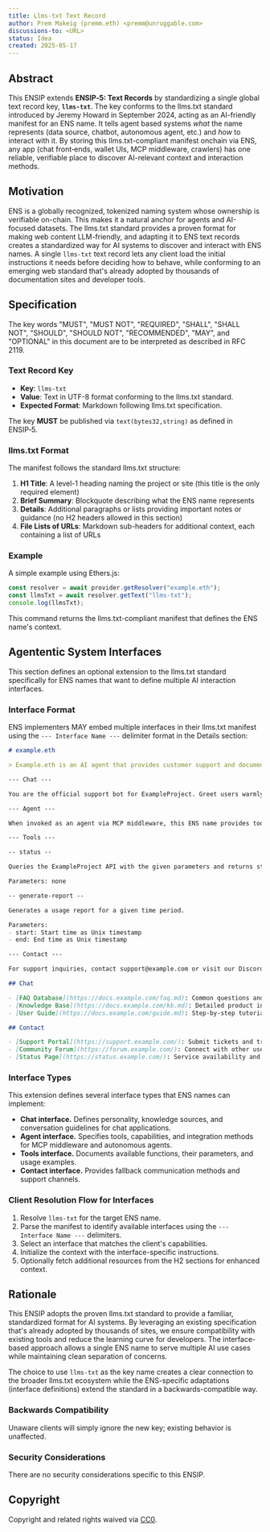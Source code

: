 ```yaml
---
title: Llms-txt Text Record  
author: Prem Makeig (premm.eth) <premm@unruggable.com>  
discussions-to: <URL>
status: Idea  
created: 2025-05-17  
---
```


## Abstract

This ENSIP extends **ENSIP‑5: Text Records** by standardizing a single global text record key, **`llms-txt`**. The key conforms to the llms.txt standard introduced by Jeremy Howard in September 2024, acting as an AI-friendly manifest for an ENS name. It tells agent based systems *what* the name represents (data source, chatbot, autonomous agent, etc.) and *how* to interact with it. By storing this llms.txt-compliant manifest onchain via ENS, any app (chat front‑ends, wallet UIs, MCP middleware, crawlers) has one reliable, verifiable place to discover AI-relevant context and interaction methods.

## Motivation

ENS is a globally recognized, tokenized naming system whose ownership is verifiable on-chain. This makes it a natural anchor for agents and AI-focused datasets. The llms.txt standard provides a proven format for making web content LLM-friendly, and adapting it to ENS text records creates a standardized way for AI systems to discover and interact with ENS names. A single `llms-txt` text record lets any client load the initial instructions it needs before deciding how to behave, while conforming to an emerging web standard that's already adopted by thousands of documentation sites and developer tools.

## Specification

The key words "MUST", "MUST NOT", "REQUIRED", "SHALL", "SHALL NOT", "SHOULD", "SHOULD NOT", "RECOMMENDED", "MAY", and "OPTIONAL" in this document are to be interpreted as described in RFC 2119.

### Text Record Key

* **Key**: `llms-txt`
* **Value**: Text in UTF-8 format conforming to the llms.txt standard.
* **Expected Format**: Markdown following llms.txt specification.

The key **MUST** be published via `text(bytes32,string)` as defined in ENSIP‑5.

### llms.txt Format

The manifest follows the standard llms.txt structure:

1. **H1 Title**: A level-1 heading naming the project or site (this title is the only required element)
2. **Brief Summary**: Blockquote describing what the ENS name represents
3. **Details**: Additional paragraphs or lists providing important notes or guidance (no H2 headers allowed in this section)
4. **File Lists of URLs**: Markdown sub-headers for additional context, each containing a list of URLs

### Example

A simple example using Ethers.js:

```js
const resolver = await provider.getResolver("example.eth");
const llmsTxt = await resolver.getText("llms-txt");
console.log(llmsTxt);
```

This command returns the llms.txt-compliant manifest that defines the ENS name's context.

## Agententic System Interfaces

This section defines an optional extension to the llms.txt standard specifically for ENS names that want to define multiple AI interaction interfaces.

### Interface Format

ENS implementers MAY embed multiple interfaces in their llms.txt manifest using the `--- Interface Name ---` delimiter format in the Details section:

```markdown
# example.eth

> Example.eth is an AI agent that provides customer support and documentation for the ExampleProject ecosystem.

--- Chat ---

You are the official support bot for ExampleProject. Greet users warmly and answer questions about our API, pricing, and getting started. Use the documentation linked below for accurate information.

--- Agent ---

When invoked as an agent via MCP middleware, this ENS name provides tools for querying the ExampleProject API, managing user accounts, and generating reports. The agent has access to real-time data and can perform actions on behalf of authenticated users.

--- Tools ---

-- status --

Queries the ExampleProject API with the given parameters and returns structured data.

Parameters: none

-- generate-report --

Generates a usage report for a given time period.

Parameters:
- start: Start time as Unix timestamp
- end: End time as Unix timestamp

--- Contact ---

For support inquiries, contact support@example.com or visit our Discord at discord.gg/example.

## Chat

- [FAQ Database](https://docs.example.com/faq.md): Common questions and answers
- [Knowledge Base](https://docs.example.com/kb.md): Detailed product information
- [User Guide](https://docs.example.com/guide.md): Step-by-step tutorials

## Contact

- [Support Portal](https://support.example.com/): Submit tickets and track issues
- [Community Forum](https://forum.example.com/): Connect with other users
- [Status Page](https://status.example.com/): Service availability and updates
```

### Interface Types

This extension defines several interface types that ENS names can implement:

* **Chat interface.** Defines personality, knowledge sources, and conversation guidelines for chat applications.
* **Agent interface.** Specifies tools, capabilities, and integration methods for MCP middleware and autonomous agents.
* **Tools interface.** Documents available functions, their parameters, and usage examples.
* **Contact interface.** Provides fallback communication methods and support channels.

### Client Resolution Flow for Interfaces

1. Resolve `llms-txt` for the target ENS name.
2. Parse the manifest to identify available interfaces using the `--- Interface Name ---` delimiters.
3. Select an interface that matches the client's capabilities.
4. Initialize the context with the interface-specific instructions.
5. Optionally fetch additional resources from the H2 sections for enhanced context.

## Rationale

This ENSIP adopts the proven llms.txt standard to provide a familiar, standardized format for AI systems. By leveraging an existing specification that's already adopted by thousands of sites, we ensure compatibility with existing tools and reduce the learning curve for developers. The interface-based approach allows a single ENS name to serve multiple AI use cases while maintaining clean separation of concerns.

The choice to use `llms-txt` as the key name creates a clear connection to the broader llms.txt ecosystem while the ENS-specific adaptations (interface definitions) extend the standard in a backwards-compatible way.

### Backwards Compatibility

Unaware clients will simply ignore the new key; existing behavior is unaffected.

### Security Considerations

There are no security considerations specific to this ENSIP.

## Copyright

Copyright and related rights waived via [CC0](https://creativecommons.org/publicdomain/zero/1.0/).